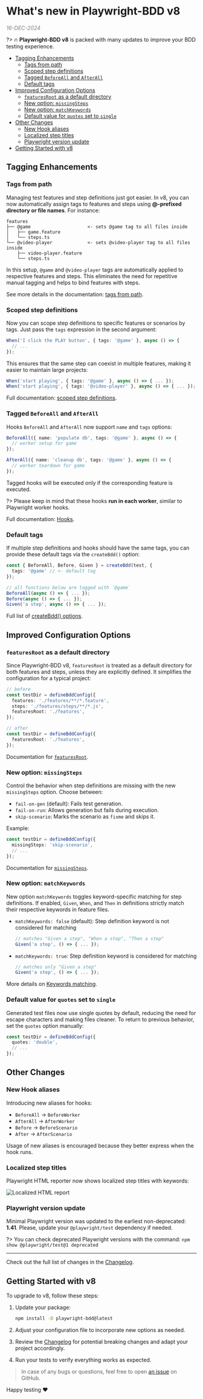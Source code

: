 # What's new in Playwright-BDD v8

<div style="color: grey; font-style: italic">16-DEC-2024</div>

?> :fire: **Playwright-BDD v8** is packed with many updates to improve your BDD testing experience.

<!-- command to generate toc in this file: md-magic --files docs/blog/whats-new-in-v8.md -->
<!-- doc-gen TOC maxDepth="3" excludeText="Index" -->
- [Tagging Enhancements](#tagging-enhancements)
  - [Tags from path](#tags-from-path)
  - [Scoped step definitions](#scoped-step-definitions)
  - [Tagged `BeforeAll` and `AfterAll`](#tagged-beforeall-and-afterall)
  - [Default tags](#default-tags)
- [Improved Configuration Options](#improved-configuration-options)
  - [`featuresRoot` as a default directory](#featuresroot-as-a-default-directory)
  - [New option: `missingSteps`](#new-option-missingsteps)
  - [New option: `matchKeywords`](#new-option-matchkeywords)
  - [Default value for `quotes` set to `single`](#default-value-for-quotes-set-to-single)
- [Other Changes](#other-changes)
  - [New Hook aliases](#new-hook-aliases)
  - [Localized step titles](#localized-step-titles)
  - [Playwright version update](#playwright-version-update)
- [Getting Started with v8](#getting-started-with-v8)<!-- end-doc-gen -->

## Tagging Enhancements

### Tags from path

Managing test features and step definitions just got easier. In v8, you can now automatically assign tags to features and steps using **@-prefixed directory or file names**. For instance:

```
features
├── @game                     <- sets @game tag to all files inside
│   ├── game.feature
│   └── steps.ts
└── @video-player             <- sets @video-player tag to all files inside
    ├── video-player.feature
    └── steps.ts
```    

In this setup, `@game` and `@video-player` tags are automatically applied to respective features and steps. This eliminates the need for repetitive manual tagging and helps to bind features with steps.

See more details in the documentation: [tags from path](writing-features/tags-from-path.md).

### Scoped step definitions

Now you can scope step definitions to specific features or scenarios by tags. Just pass the `tags` expression in the second argument:

```ts
When('I click the PLAY button', { tags: '@game' }, async () => {
  // ...
});
```

This ensures that the same step can coexist in multiple features, making it easier to maintain large projects:

```ts
When('start playing', { tags: '@game' }, async () => { ... });
When('start playing', { tags: '@video-player' }, async () => { ... });
```

Full documentation: [scoped step definitions](writing-steps/scoped.md).

### Tagged `BeforeAll` and `AfterAll`
Hooks `BeforeAll` and `AfterAll` now support `name` and `tags` options:

```ts
BeforeAll({ name: 'populate db', tags: '@game' }, async () => {
  // worker setup for game
});

AfterAll({ name: 'cleanup db', tags: '@game' }, async () => {
  // worker teardown for game
});
```

Tagged hooks will be executed only if the corresponding feature is executed.

?> Please keep in mind that these hooks **run in each worker**, similar to Playwright worker hooks.

Full documentation: [Hooks](writing-steps/hooks.md).

### Default tags

If multiple step definitions and hooks should have the same tags, you can provide these default tags via the `createBdd()` option:

```ts
const { BeforeAll, Before, Given } = createBdd(test, { 
  tags: '@game' // <- default tag
});

// all functions below are tagged with `@game`
BeforeAll(async () => { ... });
Before(async () => { ... });
Given('a step', async () => { ... });
```

Full list of [createBdd() options](api.md#createbdd).

## Improved Configuration Options

### `featuresRoot` as a default directory
Since Playwright-BDD v8, `featuresRoot` is treated as a default directory for both features and steps, unless they are explicitly defined. It simplifies the configuration for a typical project:
```ts
// before
const testDir = defineBddConfig({
  features: './features/**/*.feature',
  steps: './features/steps/**/*.js',
  featuresRoot: './features',
});

// after
const testDir = defineBddConfig({
  featuresRoot: './features',
});
```

Documentation for [`featuresRoot`](configuration/options.md#featuresroot).

### New option: `missingSteps`

Control the behavior when step definitions are missing with the new `missingSteps` option. Choose between:

- `fail-on-gen` (default): Fails test generation.
- `fail-on-run`: Allows generation but fails during execution.
- `skip-scenario`: Marks the scenario as `fixme` and skips it.

Example:
```ts
const testDir = defineBddConfig({
  missingSteps: 'skip-scenario',
  // ...
});
```

Documentation for [`missingSteps`](configuration/options.md#missingsteps).

### New option: `matchKeywords`

New option `matchKeywords` toggles keyword-specific matching for step definitions. If enabled, `Given`, `When`, and `Then` in definitions strictly match their respective keywords in feature files.

- `matchKeywords: false` (default): Step definition keyword is not considered for matching
    ```ts
    // matches "Given a step", "When a step", "Then a step"
    Given('a step', () => { ... });
    ```

- `matchKeywords: true`: Step definition keyword is considered for matching
    ```ts
    // matches only "Given a step"
    Given('a step', () => { ... });
    ```

More details on [Keywords matching](writing-steps/keywords-matching.md).

### Default value for `quotes` set to `single`
Generated test files now use single quotes by default, reducing the need for escape characters and making files cleaner. To return to previous behavior, set the `quotes` option manually:
```ts
const testDir = defineBddConfig({
  quotes: 'double',
  // ...
});
```

## Other Changes

### New Hook aliases
Introducing new aliases for hooks: 

- `BeforeAll` → `BeforeWorker`
- `AfterAll` → `AfterWorker`
- `Before` → `BeforeScenario`
- `After` → `AfterScenario`

Usage of new aliases is encouraged because they better express when the hook runs.

### Localized step titles
Playwright HTML reporter now shows localized step titles with keywords:

![Localized HTML report](./_media/i18n-html-report.png)

### Playwright version update
Minimal Playwright version was updated to the earliest non-deprecated: **1.41**.
Please, update your `@playwright/test` dependency if needed.

?> You can check deprecated Playwright versions with the command: `npm show @playwright/test@1 deprecated`

---

Check out the full list of changes in the [Changelog](changelog).

## Getting Started with v8

To upgrade to v8, follow these steps:

1. Update your package:

   ```bash
   npm install -D playwright-bdd@latest
   ```

2. Adjust your configuration file to incorporate new options as needed.
3. Review the [Changelog](changelog) for potential breaking changes and adapt your project accordingly.
4. Run your tests to verify everything works as expected.

> In case of any bugs or questions, feel free to open [an issue](https://github.com/vitalets/playwright-bdd/issues) on GitHub.

Happy testing ❤️

